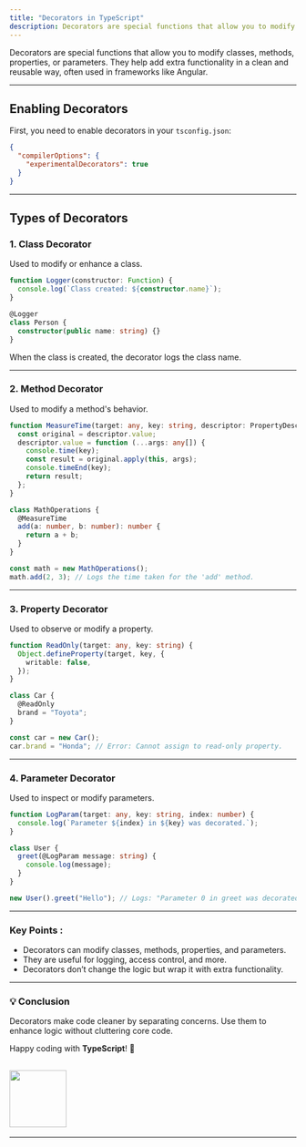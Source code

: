 ```yaml
---
title: "Decorators in TypeScript"
description: Decorators are special functions that allow you to modify classes, methods, properties, or parameters. They help add extra functionality in a clean and reusable way, often used in frameworks like Angular.
---
```


Decorators are special functions that allow you to modify classes, methods, properties, or parameters. They help add extra functionality in a clean and reusable way, often used in frameworks like Angular.

---

## Enabling Decorators

First, you need to enable decorators in your `tsconfig.json`:

```json
{
  "compilerOptions": {
    "experimentalDecorators": true
  }
}
```

---

## Types of Decorators

### 1. **Class Decorator**

Used to modify or enhance a class.

```typescript
function Logger(constructor: Function) {
  console.log(`Class created: ${constructor.name}`);
}

@Logger
class Person {
  constructor(public name: string) {}
}
```

When the class is created, the decorator logs the class name.

---

### 2. **Method Decorator**

Used to modify a method's behavior.

```typescript
function MeasureTime(target: any, key: string, descriptor: PropertyDescriptor) {
  const original = descriptor.value;
  descriptor.value = function (...args: any[]) {
    console.time(key);
    const result = original.apply(this, args);
    console.timeEnd(key);
    return result;
  };
}

class MathOperations {
  @MeasureTime
  add(a: number, b: number): number {
    return a + b;
  }
}

const math = new MathOperations();
math.add(2, 3); // Logs the time taken for the 'add' method.
```

---

### 3. **Property Decorator**

Used to observe or modify a property.

```typescript
function ReadOnly(target: any, key: string) {
  Object.defineProperty(target, key, {
    writable: false,
  });
}

class Car {
  @ReadOnly
  brand = "Toyota";
}

const car = new Car();
car.brand = "Honda"; // Error: Cannot assign to read-only property.
```

---

### 4. **Parameter Decorator**

Used to inspect or modify parameters.

```typescript
function LogParam(target: any, key: string, index: number) {
  console.log(`Parameter ${index} in ${key} was decorated.`);
}

class User {
  greet(@LogParam message: string) {
    console.log(message);
  }
}

new User().greet("Hello"); // Logs: "Parameter 0 in greet was decorated."
```

---

### Key Points :

- Decorators can modify classes, methods, properties, and parameters.
- They are useful for logging, access control, and more.
- Decorators don’t change the logic but wrap it with extra functionality.

---

### 💡 **Conclusion**

Decorators make code cleaner by separating concerns. Use them to enhance logic without cluttering core code.

Happy coding with **TypeScript**! 🎉

## <img src='https://i.giphy.com/media/v1.Y2lkPTc5MGI3NjExa29jOWlveTc3MTFrNTYxOW13eXNuMDIyZ2ZuMG8yZHludnJweGx2byZlcD12MV9pbnRlcm5hbF9naWZfYnlfaWQmY3Q9Zw/3oKIPnAiaMCws8nOsE/giphy.gif'  width="100px"/>
---